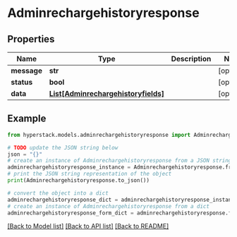 # Adminrechargehistoryresponse


## Properties

Name | Type | Description | Notes
------------ | ------------- | ------------- | -------------
**message** | **str** |  | [optional] 
**status** | **bool** |  | [optional] 
**data** | [**List[Adminrechargehistoryfields]**](Adminrechargehistoryfields.md) |  | [optional] 

## Example

```python
from hyperstack.models.adminrechargehistoryresponse import Adminrechargehistoryresponse

# TODO update the JSON string below
json = "{}"
# create an instance of Adminrechargehistoryresponse from a JSON string
adminrechargehistoryresponse_instance = Adminrechargehistoryresponse.from_json(json)
# print the JSON string representation of the object
print(Adminrechargehistoryresponse.to_json())

# convert the object into a dict
adminrechargehistoryresponse_dict = adminrechargehistoryresponse_instance.to_dict()
# create an instance of Adminrechargehistoryresponse from a dict
adminrechargehistoryresponse_form_dict = adminrechargehistoryresponse.from_dict(adminrechargehistoryresponse_dict)
```
[[Back to Model list]](../README.md#documentation-for-models) [[Back to API list]](../README.md#documentation-for-api-endpoints) [[Back to README]](../README.md)


